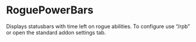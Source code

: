 # RoguePowerBars

Displays statusbars with time left on rogue abilities. To configure use “/rpb” or open the standard addon settings tab.
